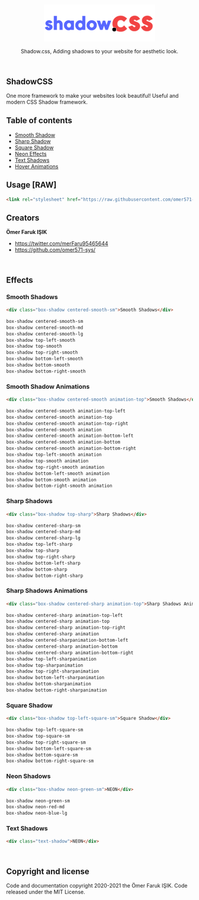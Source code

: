 <p align="center">
  <a href="https://shadow-teams.github.io/shadowcss.github.io/">
    <img src="src/shadowcss.png" alt="ShadowCSS" width="300px">
  </a>
  <p align="center">Shadow.css, Adding shadows to your website for aesthetic look.</p>
</p>
<br>

## ShadowCSS
<p>One more framework to make your websites look beautiful! Useful and modern CSS Shadow framework.</p>

## Table of contents

- [Smooth Shadow](#effects)
- [Sharp Shadow](#effects)
- [Square Shadow](#effects)
- [Neon Effects](#effects)
- [Text Shadows](#effects)
- [Hover Animations](#effects)

## Usage [RAW]

```html
<link rel="stylesheet" href="https://raw.githubusercontent.com/omer571-sys/shadow.css/main/shadow-1.1.min.css">
```

## Creators

**Ömer Faruk IŞIK**

- <https://twitter.com/merFaru95465644>
- <https://github.com/omer571-sys/>
<br>

## Effects

### Smooth Shadows

```html
<div class="box-shadow centered-smooth-sm">Smooth Shadows</div>
```

```css
box-shadow centered-smooth-sm
box-shadow centered-smooth-md
box-shadow centered-smooth-lg
box-shadow top-left-smooth
box-shadow top-smooth
box-shadow top-right-smooth
box-shadow bottom-left-smooth
box-shadow bottom-smooth
box-shadow bottom-right-smooth
```

### Smooth Shadow Animations

```html
<div class="box-shadow centered-smooth animation-top">Smooth Shadows</div>
```

```css
box-shadow centered-smooth animation-top-left
box-shadow centered-smooth animation-top
box-shadow centered-smooth animation-top-right
box-shadow centered-smooth animation
box-shadow centered-smooth animation-bottom-left
box-shadow centered-smooth animation-bottom
box-shadow centered-smooth animation-bottom-right
box-shadow top-left-smooth animation
box-shadow top-smooth animation
box-shadow top-right-smooth animation
box-shadow bottom-left-smooth animation
box-shadow bottom-smooth animation
box-shadow bottom-right-smooth animation
```

### Sharp Shadows

```html
<div class="box-shadow top-sharp">Sharp Shadows</div>
```

```css
box-shadow centered-sharp-sm
box-shadow centered-sharp-md
box-shadow centered-sharp-lg
box-shadow top-left-sharp
box-shadow top-sharp
box-shadow top-right-sharp
box-shadow bottom-left-sharp
box-shadow bottom-sharp
box-shadow bottom-right-sharp
```

### Sharp Shadows Animations

```html
<div class="box-shadow centered-sharp animation-top">Sharp Shadows Animations</div>
```

```css
box-shadow centered-sharp animation-top-left
box-shadow centered-sharp animation-top
box-shadow centered-sharp animation-top-right
box-shadow centered-sharp animation
box-shadow centered-sharpanimation-bottom-left
box-shadow centered-sharp animation-bottom
box-shadow centered-sharp animation-bottom-right
box-shadow top-left-sharpanimation
box-shadow top-sharpanimation
box-shadow top-right-sharpanimation
box-shadow bottom-left-sharpanimation
box-shadow bottom-sharpanimation
box-shadow bottom-right-sharpanimation
```

### Square Shadow

```html
<div class="box-shadow top-left-square-sm">Square Shadow</div>
```

```css
box-shadow top-left-square-sm
box-shadow top-square-sm
box-shadow top-right-square-sm
box-shadow bottom-left-square-sm
box-shadow bottom-square-sm
box-shadow bottom-right-square-sm
```

### Neon Shadows

```html
<div class="box-shadow neon-green-sm">NEON</div>
```

```css
box-shadow neon-green-sm
box-shadow neon-red-md
box-shadow neon-blue-lg
```

### Text Shadows

```html
<div class="text-shadow">NEON</div>
```
<br>

## Copyright and license
Code and documentation copyright 2020-2021 the Ömer Faruk IŞIK. Code released under the MIT License.
